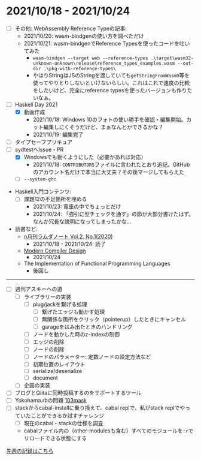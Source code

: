 # 2021/10/18 - 2021/10/24

- [ ] その他: WebAssembly Reference Typeの記事:
    - 2021/10/20: wasm-bindgenの使い方を調べただけ
    - 2021/10/21: wasm-bindgenでReference Typesを使ったコードを吐いてみた
        - `wasm-bindgen --target web --reference-types .\target\wasm32-unknown-unknown\release\reference_types_examples.wasm --out-dir .\pkg-with-reference-types\`
        - やはりStringはJSのStringを渡していても`getStringFromWasm0`等を使ってやりとりしないといけないらしい。これはこれで速度の比較をしたいけど、完全にreference typesを使ったバージョンも作りたいなぁ。
- [ ] Haskell Day 2021
    - [x] 動画作成
        - 2021/10/18: Windows 10のフォトの使い勝手を確認・編集開始。カット編集しにくそうだけど、まぁなんとかできるかな？
        - 2021/10/19: 編集完了
- [ ] タイプセーフプリキュア
- [ ] sydtestへIssue・PR
    - [x] Windowsでも動くようにした（必要があれば対応）
        - 2021/10/18: `CONTRIBUTORS`ファイルに言われたとおり追記。GitHubのアカウント名だけで本当に大丈夫？その後マージしてもらえた
    - [ ] `--system-ghc`
- Haskell入門コンテンツ:
    - [ ] 課題12の不足箇所を埋める
        - 2021/10/23: 電車の中でちょっとだけ
        - 2021/10/24: 「強引に型チェックを通す」の節が大部分書けたはず。なんか冗長な説明になってしまったかな...
- 読書など:
    - [n月刊ラムダノート Vol.2, No.1(2020)](https://www.lambdanote.com/products/nmonthly-vol-2-no-1-2020-ebook?variant=31876236214356)
        - 2021/10/18 - 2021/10/24: 読了
    - [Modern Compiler Design](https://www.springer.com/jp/book/9781461446989)
        - 2021/10/24
    - The Implementation of Functional Programming Languages
        - 後回し

------

- [ ] 週刊アスキーへの道
    - [ ] ライブラリーの実装
        - [ ] plug/jackを繋げる処理
            - [ ] 繋げたエッジも動かす処理
            - [ ] 無関係な箇所をクリック（pointerup）したときにキャンセル
            - [ ] garageをはみ出たときのハンドリング
        - [ ] ノードを動かした時のz-indexの制御
        - [ ] エッジの削除
        - [ ] ノードの削除
        - [ ] ノードのパラメーター: 定数ノードの設定方法など
        - [ ] 初期位置のレイアウト
        - [ ] serialize/deserialize
        - [ ] document
    - [ ] 企画の実装
- [ ] ブログとQiitaに同時投稿するのをサポートするツール
- [ ] Yokohama.rbの問題 [103mask](http://nabetani.sakura.ne.jp/yokohamarb/103mask/)
- [ ] stackからcabal-installに乗り換えて、cabal replで、私がstack replでやっていたことができるか試すチャレンジ
    - [ ] 現在のcabal・stackの仕様を調査
    - cabalファイル内の（other-modulesも含む）すべてのモジュールを`:r`でリロードできる状態にする

[先週の記録はこちら](https://github.com/igrep/daily-commits/blob/35f6c9252924b6a4f586e4b262eab6bdd4fc86da/yesterday.md)
